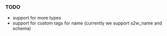 

### TODO

- support for more types
- support for custom tags for name (currently we support s2w_name and schema)